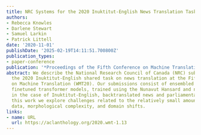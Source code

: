 ```yaml
---
title: NRC Systems for the 2020 Inuktitut-English News Translation Task
authors:
- Rebecca Knowles
- Darlene Stewart
- Samuel Larkin
- Patrick Littell
date: '2020-11-01'
publishDate: '2025-02-19T14:11:51.700800Z'
publication_types:
- paper-conference
publication: '*Proceedings of the Fifth Conference on Machine Translation*'
abstract: We describe the National Research Council of Canada (NRC) submissions for
  the 2020 Inuktitut-English shared task on news translation at the Fifth Conference
  on Machine Translation (WMT20). Our submissions consist of ensembled domain-specific
  finetuned transformer models, trained using the Nunavut Hansard and news data and,
  in the case of Inuktitut-English, backtranslated news and parliamentary data. In
  this work we explore challenges related to the relatively small amount of parallel
  data, morphological complexity, and domain shifts.
links:
- name: URL
  url: https://aclanthology.org/2020.wmt-1.13
---
```

